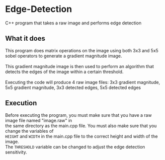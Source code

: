 # Edge-Detection
C++ program that takes a raw image and performs edge detection

## What it does
This program does matrix operations on the image using both 3x3 and 5x5 sobel operators to generate a gradient magnitude image. <br><br>
This gradient magnitude image is then used to perform an algorithm that detects the edges of the image within a certain threshold. <br><br>
Executing the code will produce 4 raw image files: 3x3 gradient magnitude, 5x5 gradient magnitude, 3x3 detected edges, 5x5 detected edges

## Execution
Before executing the program, you must make sure that you have a raw image file named "image.raw" in <br>
the same directory as the main.cpp file. You must also make sure that you change the variables of <br>
<code>HEIGHT</code> and <code>WIDTH</code> in the main.cpp file to the correct height and width of the image. <br>
The <code>THRESHOLD</code> variable can be changed to adjust the edge detection sensitivity.
